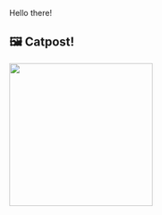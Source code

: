 Hello there!



## 🖼️ Catpost!

<sub>
    <img src="https://cdn2.thecatapi.com/images/d00.jpg" height="256">
</sub>


